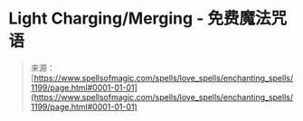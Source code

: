 <!--yml

category: 未分类

日期：2024年06月12日 18:34:07

-->

# Light Charging/Merging - 免费魔法咒语

> 来源：[https://www.spellsofmagic.com/spells/love_spells/enchanting_spells/1199/page.html#0001-01-01](https://www.spellsofmagic.com/spells/love_spells/enchanting_spells/1199/page.html#0001-01-01)
